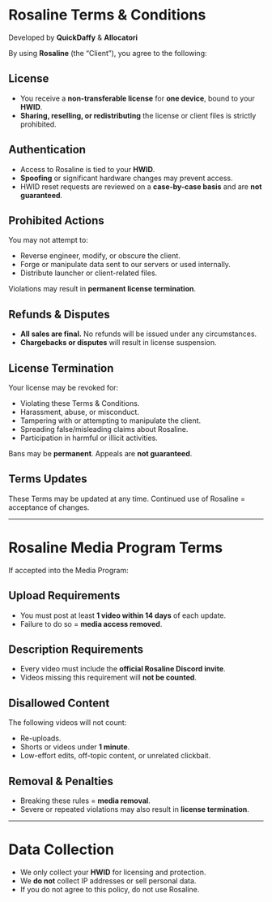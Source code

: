 # Rosaline Terms & Conditions
Developed by **QuickDaffy** & **Allocatori**

By using **Rosaline** (the “Client”), you agree to the following:

## License
- You receive a **non-transferable license** for **one device**, bound to your **HWID**.  
- **Sharing, reselling, or redistributing** the license or client files is strictly prohibited.  

## Authentication
- Access to Rosaline is tied to your **HWID**.  
- **Spoofing** or significant hardware changes may prevent access.  
- HWID reset requests are reviewed on a **case-by-case basis** and are **not guaranteed**.  

## Prohibited Actions
You may not attempt to:  
- Reverse engineer, modify, or obscure the client.  
- Forge or manipulate data sent to our servers or used internally.  
- Distribute launcher or client-related files.  

Violations may result in **permanent license termination**.  

## Refunds & Disputes
- **All sales are final.** No refunds will be issued under any circumstances.  
- **Chargebacks or disputes** will result in license suspension.  

## License Termination
Your license may be revoked for:  
- Violating these Terms & Conditions.  
- Harassment, abuse, or misconduct.  
- Tampering with or attempting to manipulate the client.  
- Spreading false/misleading claims about Rosaline.  
- Participation in harmful or illicit activities.  

Bans may be **permanent**. Appeals are **not guaranteed**.  

## Terms Updates
These Terms may be updated at any time. Continued use of Rosaline = acceptance of changes.  

---

# Rosaline Media Program Terms

If accepted into the Media Program:  

## Upload Requirements
- You must post at least **1 video within 14 days** of each update.  
- Failure to do so = **media access removed**.  

## Description Requirements
- Every video must include the **official Rosaline Discord invite**.  
- Videos missing this requirement will **not be counted**.  

## Disallowed Content
The following videos will not count:  
- Re-uploads.  
- Shorts or videos under **1 minute**.  
- Low-effort edits, off-topic content, or unrelated clickbait.  

## Removal & Penalties
- Breaking these rules = **media removal**.  
- Severe or repeated violations may also result in **license termination**.  

---

# Data Collection
- We only collect your **HWID** for licensing and protection.  
- We **do not** collect IP addresses or sell personal data.  
- If you do not agree to this policy, do not use Rosaline.  
